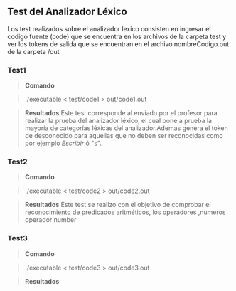 ## Test del Analizador Léxico

Los test realizados sobre el analizador lexico consisten en ingresar el codigo fuente (code) que se encuentra en los archivos de la carpeta test y ver los tokens de salida que se encuentran en el archivo nombreCodigo.out de la carpeta /out

### Test1
> **Comando**

 > ./executable < test/code1 > out/code1.out

> **Resultados**
Este test corresponde al enviado por el profesor para realizar la prueba del analizador léxico, el cual pone a prueba la mayoría de categorías léxicas del analizador.Ademas genera el token de desconocido para aquellas que no deben ser reconocidas como por ejemplo *Escribir* ó "s".
### Test2

> **Comando**

 > ./executable < test/code2 > out/code2.out

> **Resultados**
Este test se realizo con el objetivo de comprobar el reconocimiento de predicados aritméticos,  los operadores ,numeros   operador  number 

### Test3

> **Comando**

 > ./executable < test/code3 > out/code3.out

> **Resultados**
<!--stackedit_data:
eyJoaXN0b3J5IjpbMTgxMDMwNzMxMiwtMTkyMDE0MTY0OF19
-->